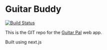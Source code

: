 
# Guitar Buddy

[![Build Status](https://jenkins.shicks255.com/job/GuitarBuddyPipeline/badge/icon)](https://jenkins.shicks255.com/job/GuitarBuddyPipeline/)

This is the GIT repo for the [Guitar Pal](https://guitar-pal.com) web app.

Built using next.js